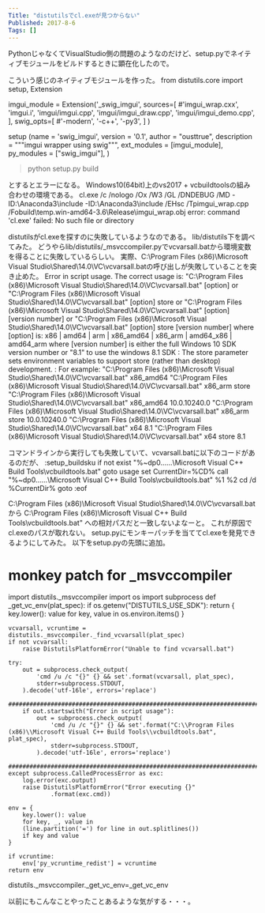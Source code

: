 ```yaml
---
Title: "distutilsでcl.exeが見つからない"
Published: 2017-8-6
Tags: []
---
```


PythonじゃなくてVisualStudio側の問題のようなのだけど、setup.pyでネイティブモジュールをビルドするときに顕在化したので。

こういう感じのネイティブモジュールを作った。
from distutils.core import setup, Extension


imgui_module = Extension('_swig_imgui',
        sources=[
            #'imgui_wrap.cxx',
            'imgui.i',
            'imgui/imgui.cpp',
            'imgui/imgui_draw.cpp',
            'imgui/imgui_demo.cpp',
            ],
        swig_opts=[
            #'-modern',
            '-c++',
            '-py3',
            ]
        )

setup (name = 'swig_imgui',
        version = '0.1',
        author      = "ousttrue",
        description = """imgui wrapper using swig""",
        ext_modules = [imgui_module],
        py_modules = ["swig_imgui"],
        )

> python setup.py build

とするとエラーになる。
Windows10(64bit)上のvs2017 + vcbuildtoolsの組み合わせの環境である。
cl.exe /c /nologo /Ox /W3 /GL /DNDEBUG /MD -ID:\Anaconda3\include -ID:\Anaconda3\include /EHsc /Tpimgui_wrap.cpp /Fobuild\temp.win-amd64-3.6\Release\imgui_wrap.obj
error: command 'cl.exe' failed: No such file or directory

distutilsがcl.exeを探すのに失敗しているようなのである。
lib/distutils下を調べてみた。
どうやらlib/distutils/_msvccompiler.pyでvcvarsall.batから環境変数を得ることに失敗しているらしい。
実際、C:\Program Files (x86)\Microsoft Visual Studio\Shared\14.0\VC\vcvarsall.batの呼び出しが失敗していることを突き止めた。
Error in script usage. The correct usage is:
    "C:\Program Files (x86)\Microsoft Visual Studio\Shared\14.0\VC\vcvarsall.bat" [option]
  or
    "C:\Program Files (x86)\Microsoft Visual Studio\Shared\14.0\VC\vcvarsall.bat" [option] store
  or
    "C:\Program Files (x86)\Microsoft Visual Studio\Shared\14.0\VC\vcvarsall.bat" [option] [version number]
  or
    "C:\Program Files (x86)\Microsoft Visual Studio\Shared\14.0\VC\vcvarsall.bat" [option] store [version number]
where [option] is: x86 | amd64 | arm | x86_amd64 | x86_arm | amd64_x86 | amd64_arm
where [version number] is either the full Windows 10 SDK version number or "8.1" to use the windows 8.1 SDK
:
The store parameter sets environment variables to support
  store (rather than desktop) development.
:
For example:
    "C:\Program Files (x86)\Microsoft Visual Studio\Shared\14.0\VC\vcvarsall.bat" x86_amd64
    "C:\Program Files (x86)\Microsoft Visual Studio\Shared\14.0\VC\vcvarsall.bat" x86_arm store
    "C:\Program Files (x86)\Microsoft Visual Studio\Shared\14.0\VC\vcvarsall.bat" x86_amd64 10.0.10240.0
    "C:\Program Files (x86)\Microsoft Visual Studio\Shared\14.0\VC\vcvarsall.bat" x86_arm store 10.0.10240.0
    "C:\Program Files (x86)\Microsoft Visual Studio\Shared\14.0\VC\vcvarsall.bat" x64 8.1
    "C:\Program Files (x86)\Microsoft Visual Studio\Shared\14.0\VC\vcvarsall.bat" x64 store 8.1

コマンドラインから実行しても失敗していて、vcvarsall.batに以下のコードがあるのだが、
:setup_buildsku
if not exist "%~dp0..\..\..\Microsoft Visual C++ Build Tools\vcbuildtools.bat" goto usage
set CurrentDir=%CD%
call "%~dp0..\..\..\Microsoft Visual C++ Build Tools\vcbuildtools.bat" %1 %2
cd /d %CurrentDir%
goto :eof

C:\Program Files (x86)\Microsoft Visual Studio\Shared\14.0\VC\vcvarsall.bat
から
C:\Program Files (x86)\Microsoft Visual C++ Build Tools\vcbuildtools.bat"
への相対パスだと一致しないよなーと。
これが原因でcl.exeのパスが取れない。
setup.pyにモンキーパッチを当ててcl.exeを発見できるようにしてみた。
以下をsetup.pyの先頭に追加。
# monkey patch for _msvccompiler
import distutils._msvccompiler
import os
import subprocess
def _get_vc_env(plat_spec):
    if os.getenv("DISTUTILS_USE_SDK"):
        return {
            key.lower(): value
            for key, value in os.environ.items()
        }

    vcvarsall, vcruntime = distutils._msvccompiler._find_vcvarsall(plat_spec)
    if not vcvarsall:
        raise DistutilsPlatformError("Unable to find vcvarsall.bat")

    try:
        out = subprocess.check_output(
            'cmd /u /c "{}" {} && set'.format(vcvarsall, plat_spec),
            stderr=subprocess.STDOUT,
        ).decode('utf-16le', errors='replace')
        #######################################################################
        if out.startswith("Error in script usage"):
            out = subprocess.check_output(
                'cmd /u /c "{}" {} && set'.format("C:\\Program Files (x86)\\Microsoft Visual C++ Build Tools\\vcbuildtools.bat", plat_spec),
                stderr=subprocess.STDOUT,
            ).decode('utf-16le', errors='replace')
        #######################################################################
    except subprocess.CalledProcessError as exc:
        log.error(exc.output)
        raise DistutilsPlatformError("Error executing {}"
                .format(exc.cmd))

    env = {
        key.lower(): value
        for key, _, value in
        (line.partition('=') for line in out.splitlines())
        if key and value
    }

    if vcruntime:
        env['py_vcruntime_redist'] = vcruntime
    return env
distutils._msvccompiler._get_vc_env=_get_vc_env

以前にもこんなことやったことあるような気がする・・・。
